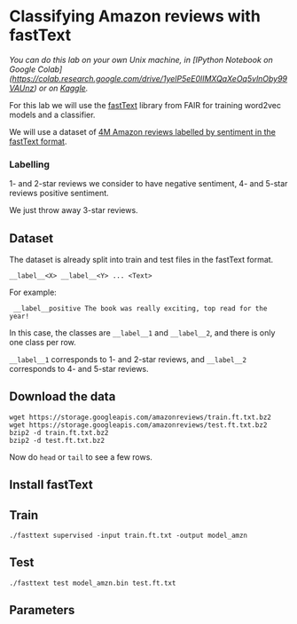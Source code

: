 # Classifying Amazon reviews with fastText

*You can do this lab on your own Unix machine, in [IPython Notebook on Google Colab] (https://colab.research.google.com/drive/1yelP5eE0lIMXQaXeOq5vlnOby99VAUnz) or on [Kaggle](https://www.kaggle.com/bittlingmayer/amazonreviews/home).*

For this lab we will use the [fastText](https://github.com/facebookresearch/fastText) library from FAIR for training word2vec models and a classifier.

We will use a dataset of [4M Amazon reviews labelled by sentiment in the fastText format](https://www.kaggle.com/bittlingmayer/amazonreviews/home). 

### Labelling

1- and 2-star reviews we consider to have negative sentiment, 4- and 5-star reviews positive sentiment.

We just throw away 3-star reviews.

## Dataset

The dataset is already split into train and test files in the fastText format.

`__label__<X> __label__<Y> ... <Text>`


For example:

` __label__positive The book was really exciting, top read for the year!`


In this case, the classes are `__label__1` and `__label__2`, and there is only one class per row.


`__label__1` corresponds to 1- and 2-star reviews, and `__label__2` corresponds to 4- and 5-star reviews. 


## Download the data

```
wget https://storage.googleapis.com/amazonreviews/train.ft.txt.bz2
wget https://storage.googleapis.com/amazonreviews/test.ft.txt.bz2
bzip2 -d train.ft.txt.bz2
bzip2 -d test.ft.txt.bz2
```
Now do `head` or `tail` to see a few rows.

## Install fastText


## Train

```
./fasttext supervised -input train.ft.txt -output model_amzn
```

## Test

```
./fasttext test model_amzn.bin test.ft.txt
```

## Parameters

